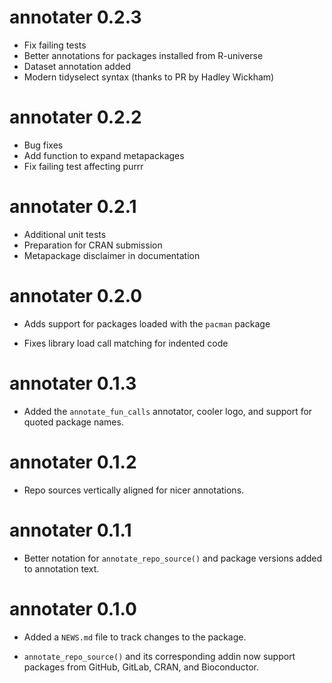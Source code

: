 # annotater 0.2.3

* Fix failing tests
* Better annotations for packages installed from R-universe
* Dataset annotation added
* Modern tidyselect syntax (thanks to PR by Hadley Wickham)

# annotater 0.2.2

* Bug fixes
* Add function to expand metapackages
* Fix failing test affecting purrr

# annotater 0.2.1

* Additional unit tests
* Preparation for CRAN submission
* Metapackage disclaimer in documentation

# annotater 0.2.0

* Adds support for packages loaded with the `pacman` package  

* Fixes library load call matching for indented code

# annotater 0.1.3

* Added the `annotate_fun_calls` annotator, cooler logo, and support for quoted package names.

# annotater 0.1.2

* Repo sources vertically aligned for nicer annotations.

# annotater 0.1.1

* Better notation for `annotate_repo_source()` and package versions added to annotation text.

# annotater 0.1.0

* Added a `NEWS.md` file to track changes to the package.

* `annotate_repo_source()` and its corresponding addin now support packages from GitHub, GitLab, CRAN, and Bioconductor.
